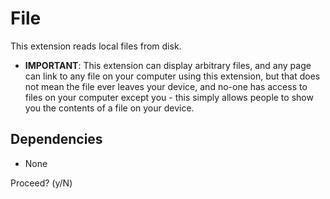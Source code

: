 # File

This extension reads local files from disk.

- **IMPORTANT**: This extension can display arbitrary files, and any page can link to any file on your computer using this extension, but that does not mean the file ever leaves your device, and no-one has access to files on your computer except you - this simply allows people to show you the contents of a file on your device.

## Dependencies

- None

Proceed? (y/N) 